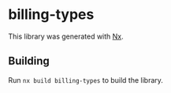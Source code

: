 # billing-types

This library was generated with [Nx](https://nx.dev).

## Building

Run `nx build billing-types` to build the library.
